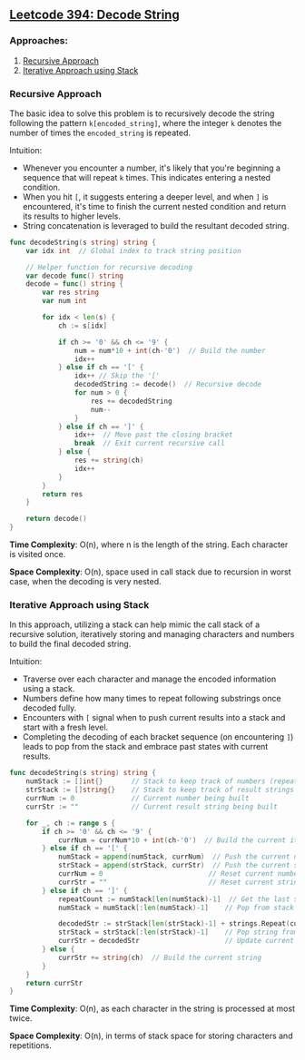 ## [Leetcode 394: Decode String](https://leetcode.com/problems/decode-string/)

### Approaches:
1. [Recursive Approach](#recursive-approach)
2. [Iterative Approach using Stack](#iterative-approach-using-stack)

### Recursive Approach

The basic idea to solve this problem is to recursively decode the string following the pattern `k[encoded_string]`, where the integer `k` denotes the number of times the `encoded_string` is repeated. 

Intuition:
- Whenever you encounter a number, it's likely that you're beginning a sequence that will repeat `k` times. This indicates entering a nested condition.
- When you hit `[`, it suggests entering a deeper level, and when `]` is encountered, it's time to finish the current nested condition and return its results to higher levels.
- String concatenation is leveraged to build the resultant decoded string.

```go
func decodeString(s string) string {
    var idx int  // Global index to track string position

    // Helper function for recursive decoding
    var decode func() string
    decode = func() string {
        var res string
        var num int

        for idx < len(s) {
            ch := s[idx]

            if ch >= '0' && ch <= '9' {
                num = num*10 + int(ch-'0')  // Build the number
                idx++
            } else if ch == '[' {
                idx++ // Skip the '['
                decodedString := decode()  // Recursive decode
                for num > 0 {
                    res += decodedString
                    num--
                }
            } else if ch == ']' {
                idx++  // Move past the closing bracket
                break  // Exit current recursive call
            } else {
                res += string(ch)
                idx++
            }
        }
        return res
    }

    return decode()
}
```

**Time Complexity**: O(n), where n is the length of the string. Each character is visited once.

**Space Complexity**: O(n), space used in call stack due to recursion in worst case, when the decoding is very nested.

### Iterative Approach using Stack

In this approach, utilizing a stack can help mimic the call stack of a recursive solution, iteratively storing and managing characters and numbers to build the final decoded string.

Intuition:
- Traverse over each character and manage the encoded information using a stack.
- Numbers define how many times to repeat following substrings once decoded fully.
- Encounters with `[` signal when to push current results into a stack and start with a fresh level.
- Completing the decoding of each bracket sequence (on encountering `]`) leads to pop from the stack and embrace past states with current results.

```go
func decodeString(s string) string {
    numStack := []int{}       // Stack to keep track of numbers (repeat count)
    strStack := []string{}    // Stack to keep track of result strings
    currNum := 0              // Current number being built
    currStr := ""             // Current result string being built

    for _, ch := range s {
        if ch >= '0' && ch <= '9' {
            currNum = currNum*10 + int(ch-'0')  // Build the current iteration number
        } else if ch == '[' {
            numStack = append(numStack, currNum)  // Push the current number
            strStack = append(strStack, currStr)  // Push the current string
            currNum = 0                          // Reset current number
            currStr = ""                         // Reset current string
        } else if ch == ']' {
            repeatCount := numStack[len(numStack)-1]  // Get the last set repeat count
            numStack = numStack[:len(numStack)-1]    // Pop from stack

            decodedStr := strStack[len(strStack)-1] + strings.Repeat(currStr, repeatCount)
            strStack = strStack[:len(strStack)-1]    // Pop string from stack
            currStr = decodedStr                     // Update current string
        } else {
            currStr += string(ch)  // Build the current string
        }
    }
    return currStr
}
```

**Time Complexity**: O(n), as each character in the string is processed at most twice.

**Space Complexity**: O(n), in terms of stack space for storing characters and repetitions.

